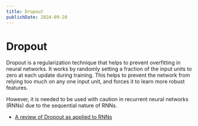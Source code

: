 ```yaml
---
title: Dropout
publishDate: 2024-09-20
---
```


# Dropout

Dropout is a regularization technique that helps to prevent overfitting in neural networks. It works by randomly setting a fraction of the input units to zero at each update during training. This helps to prevent the network from relying too much on any one input unit, and forces it to learn more robust features.

However, it is needed to be used with caution in recurrent neural networks (RNNs) due to the sequential nature of RNNs.

- [A review of Dropout as applied to RNNs](https://adriangcoder.medium.com/a-review-of-dropout-as-applied-to-rnns-72e79ecd5b7b)
